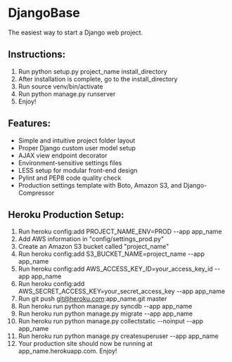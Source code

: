 DjangoBase
==========

The easiest way to start a Django web project.

## Instructions:

1. Run python setup.py project_name install_directory
2. After installation is complete, go to the install_directory
3. Run source venv/bin/activate
4. Run python manage.py runserver
5. Enjoy!

## Features:

* Simple and intuitive project folder layout
* Proper Django custom user model setup
* AJAX view endpoint decorator
* Environment-sensitive settings files
* LESS setup for modular front-end design
* Pylint and PEP8 code quality check
* Production settings template with Boto, Amazon S3, and Django-Compressor

## Heroku Production Setup:

1. Run heroku config:add PROJECT_NAME_ENV=PROD --app app_name
2. Add AWS information in "config/settings_prod.py"
3. Create an Amazon S3 bucket called "project_name"
4. Run heroku config:add S3_BUCKET_NAME=project_name --app app_name
5. Run heroku config:add AWS_ACCESS_KEY_ID=your_access_key_id --app app_name
6. Run heroku config:add AWS_SECRET_ACCESS_KEY=your_secret_access_key --app app_name
7. Run git push git@heroku.com:app_name.git master
8. Run heroku run python manage.py syncdb --app app_name
9. Run heroku run python manage.py migrate --app app_name
10. Run heroku run python manage.py collectstatic --noinput --app app_name
11. Run heroku run python manage.py createsuperuser --app app_name
12. Your production site should now be running at app_name.herokuapp.com. Enjoy!
